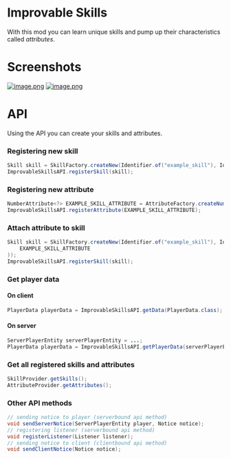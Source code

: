 # Improvable Skills
With this mod you can learn unique skills and pump up their characteristics called *attributes*.
# Screenshots
[![image.png](https://i.postimg.cc/CK7FQqdJ/image.png)](https://postimg.cc/nssbsM4Q)
[![image.png](https://i.postimg.cc/1RBC2XzX/image.png)](https://postimg.cc/WtDwJ2gc)
# API
Using the API you can create your skills and attributes.
### Registering new skill
```java
Skill skill = SkillFactory.createNew(Identifier.of("example_skill"), Identifier.of("example_skill_texture"), Text.of("ExampleSkill"), Text.of("ExampleSkillDescription"), 15000, 10, Set.of());
ImprovableSkillsAPI.registerSkill(skill);
```
### Registering new attribute
```java
NumberAttribute<?> EXAMPLE_SKILL_ATTRIBUTE = AttributeFactory.createNumAttribute(Identifier.of("example_skill_attribute"), Text.of("ExampleSkillAttribute"), Text.of("ExampleSkillAttributeDescription"), 1000, 1, 10, 1);
ImprovableSkillsAPI.registerAttribute(EXAMPLE_SKILL_ATTRIBUTE);
```
### Attach attribute to skill
```java
Skill skill = SkillFactory.createNew(Identifier.of("example_skill"), Identifier.of("example_skill_texture"), Text.of("ExampleSkill"), Text.of("ExampleSkillDescription"), 15000, 10, Set.of(
    EXAMPLE_SKILL_ATTRIBUTE
));
ImprovableSkillsAPI.registerSkill(skill);
```
### Get player data
#### On client
```java
PlayerData playerData = ImprovableSkillsAPI.getData(PlayerData.class);
```
#### On server
```java
ServerPlayerEntity serverPlayerEntity = ...;
PlayerData playerData = ImprovableSkillsAPI.getPlayerData(serverPlayerEntity);
```
### Get all registered skills and attributes
```java
SkillProvider.getSkills();
AttributeProvider.getAttributes();
```
### Other API methods
```java
// sending notice to player (serverbound api method)
void sendServerNotice(ServerPlayerEntity player, Notice notice);
// registering listener (serverbound api method)
void registerListener(Listener listener);
// sending notice to client (clientbound api method)
void sendClientNotice(Notice notice);
```
